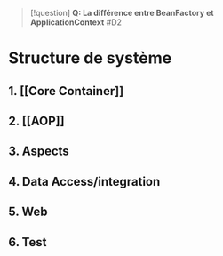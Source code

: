 
> [!question] 
> **Q: La différence entre BeanFactory et ApplicationContext** #D2 

# Structure de système

## 1. [[Core Container]]

## 2. [[AOP]]

## 3. Aspects

## 4. Data Access/integration

## 5. Web

## 6. Test


